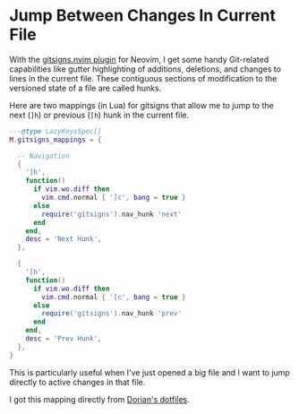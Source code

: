 # Jump Between Changes In Current File

With the [gitsigns.nvim plugin](https://github.com/lewis6991/gitsigns.nvim) for
Neovim, I get some handy Git-related capabilities like gutter highlighting of
additions, deletions, and changes to lines in the current file. These contiguous
sections of modification to the versioned state of a file are called hunks.

Here are two mappings (in Lua) for gitsigns that allow me to jump to the next
(`]h`) or previous (`[h`) hunk in the current file.

```lua
---@type LazyKeysSpec[]
M.gitsigns_mappings = {

  -- Navigation
  {
    ']h',
    function()
      if vim.wo.diff then
        vim.cmd.normal { ']c', bang = true }
      else
        require('gitsigns').nav_hunk 'next'
      end
    end,
    desc = 'Next Hunk',
  },

  {
    '[h',
    function()
      if vim.wo.diff then
        vim.cmd.normal { '[c', bang = true }
      else
        require('gitsigns').nav_hunk 'prev'
      end
    end,
    desc = 'Prev Hunk',
  },
}
```

This is particularly useful when I've just opened a big file and I want to jump
directly to active changes in that file.

I got this mapping directly from [Dorian's
dotfiles](https://github.com/dkarter/dotfiles).
